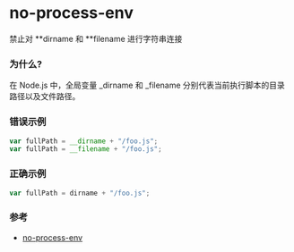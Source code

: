 # no-process-env

禁止对 **dirname 和 **filename 进行字符串连接

### 为什么?

在 Node.js 中，全局变量 \_dirname 和 \_filename 分别代表当前执行脚本的目录路径以及文件路径。

### 错误示例

```js
var fullPath = __dirname + "/foo.js";
var fullPath = __filename + "/foo.js";
```

### 正确示例

```js
var fullPath = dirname + "/foo.js";
```

### 参考

- [no-process-env](https://eslint.org/docs/rules/no-process-env)
